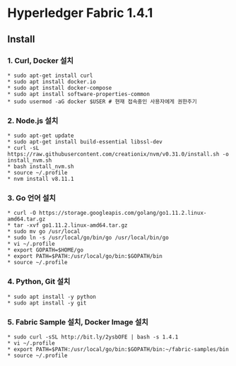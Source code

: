 # Hyperledger Fabric 1.4.1

## Install

### 1. Curl, Docker 설치
```shell
* sudo apt-get install curl
* sudo apt install docker.io
* sudo apt install docker-compose
* sudo apt install software-properties-common
* sudo usermod -aG docker $USER # 현재 접속중인 사용자에게 권한주기
```

### 2. Node.js 설치
```shell
* sudo apt-get update
* sudo apt-get install build-essential libssl-dev
* curl -sL https://raw.githubusercontent.com/creationix/nvm/v0.31.0/install.sh -o install_nvm.sh
* bash install_nvm.sh
* source ~/.profile
* nvm install v8.11.1
```

### 3. Go 언어 설치
```shell
* curl -O https://storage.googleapis.com/golang/go1.11.2.linux-amd64.tar.gz
* tar -xvf go1.11.2.linux-amd64.tar.gz
* sudo mv go /usr/local
* sudo ln -s /usr/local/go/bin/go /usr/local/bin/go
* vi ~/.profile
* export GOPATH=$HOME/go
* export PATH=$PATH:/usr/local/go/bin:$GOPATH/bin
* source ~/.profile
```
### 4. Python, Git 설치
```shell
* sudo apt install -y python
* sudo apt install -y git
```

### 5. Fabric Sample 설치, Docker Image 설치
```shell
* sudo curl -sSL http://bit.ly/2ysbOFE | bash -s 1.4.1
* vi ~/.profile
* export PATH=$PATH:/usr/local/go/bin:$GOPATH/bin:~/fabric-samples/bin
* source ~/.profile
```
